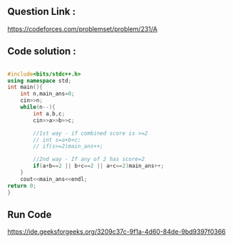 ## Question Link :

https://codeforces.com/problemset/problem/231/A

## Code solution :

```cpp

#include<bits/stdc++.h>
using namespace std;
int main(){
    int n,main_ans=0;
    cin>>n;
    while(n--){
        int a,b,c;
        cin>>a>>b>>c;

        //1st way - if combined score is >=2
        // int s=a+b+c;
        // if(s>=2)main_ans++;

        //2nd way - If any of 2 has score=2
        if(a+b==2 || b+c==2 || a+c==2)main_ans++;
    }
    cout<<main_ans<<endl;
return 0;
}

```
## Run Code
https://ide.geeksforgeeks.org/3209c37c-9f1a-4d60-84de-9bd9397f0366
